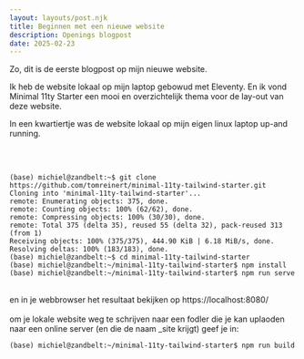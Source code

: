 ```yaml
---
layout: layouts/post.njk
title: Beginnen met een nieuwe website
description: Openings blogpost
date: 2025-02-23
---
```

Zo, dit is de eerste blogpost op mijn nieuwe website.

Ik heb de website lokaal op mijn laptop gebowud met Eleventy.
En ik vond Minimal 11ty Starter een mooi en overzichtelijk thema voor de lay-out van deze website.

In een kwartiertje was de website lokaal op mijn eigen linux laptop up-and running.
<div><p><br><br>

```
(base) michiel@zandbelt:~$ git clone https://github.com/tomreinert/minimal-11ty-tailwind-starter.git
Cloning into 'minimal-11ty-tailwind-starter'...
remote: Enumerating objects: 375, done.
remote: Counting objects: 100% (62/62), done.
remote: Compressing objects: 100% (30/30), done.
remote: Total 375 (delta 35), reused 55 (delta 32), pack-reused 313 (from 1)
Receiving objects: 100% (375/375), 444.90 KiB | 6.18 MiB/s, done.
Resolving deltas: 100% (183/183), done.
(base) michiel@zandbelt:~$ cd minimal-11ty-tailwind-starter
(base) michiel@zandbelt:~/minimal-11ty-tailwind-starter$ npm install
(base) michiel@zandbelt:~/minimal-11ty-tailwind-starter$ npm run serve
```

<p><br>
en in je webbrowser het resultaat bekijken op https://localhost:8080/<br><br>
om je lokale website weg te schrijven naar een fodler die je kan uplaoden naar een online server (en die de naam _site krijgt) geef je in:<br>

```
(base) michiel@zandbelt:~/minimal-11ty-tailwind-starter$ npm run build
```

<br>



